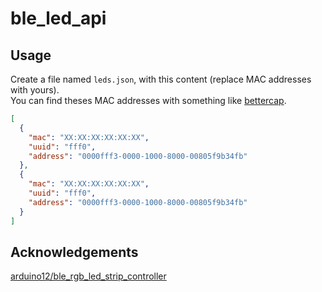 # ble_led_api

## Usage

Create a file named `leds.json`, with this content (replace MAC addresses with yours).  
You can find theses MAC addresses with something like [bettercap](https://github.com/bettercap/bettercap).

```json
[
  {
    "mac": "XX:XX:XX:XX:XX:XX",
    "uuid": "fff0",
    "address": "0000fff3-0000-1000-8000-00805f9b34fb"
  },
  {
    "mac": "XX:XX:XX:XX:XX:XX",
    "uuid": "fff0",
    "address": "0000fff3-0000-1000-8000-00805f9b34fb"
  }
]
```



## Acknowledgements

[arduino12/ble_rgb_led_strip_controller](https://github.com/arduino12/ble_rgb_led_strip_controller)